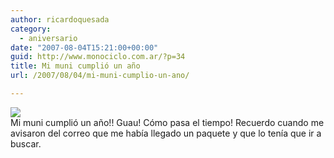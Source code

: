 ```yaml
---
author: ricardoquesada
category:
  - aniversario
date: "2007-08-04T15:21:00+00:00"
guid: http://www.monociclo.com.ar/?p=34
title: Mi muni cumplió un año
url: /2007/08/04/mi-muni-cumplio-un-ano/

---
```

[![](/wp-content/uploads/2007/08/df8f7-torta.jpg?w=300)](/wp-content/uploads/2007/08/df8f7-torta.jpg)  
Mi muni cumplió un año!! Guau! Cómo pasa el tiempo! Recuerdo cuando me avisaron del correo que me había llegado un paquete y que lo tenía que ir a buscar.
